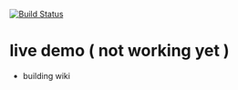 
[![Build Status](https://travis-ci.org/ieru/kosa.png?branch=master)](https://travis-ci.org/ieru/kosa)

live demo ( not working yet )
===

* building wiki